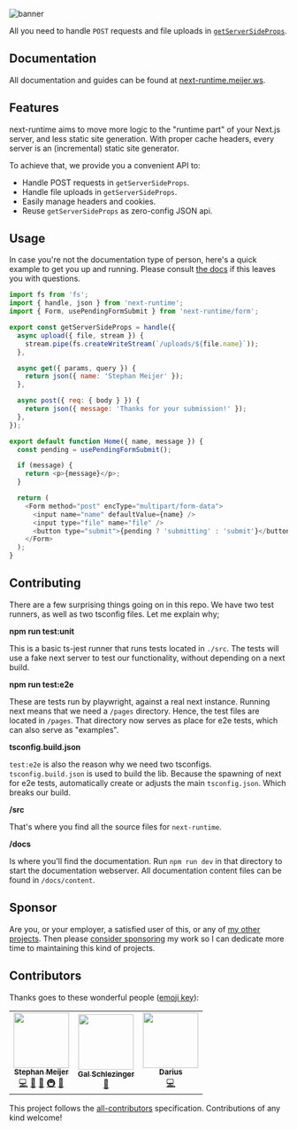 ![banner](docs/public/banner.png)

All you need to handle `POST` requests and file uploads in [`getServerSideProps`](https://nextjs.org/docs/basic-features/data-fetching#getserversideprops-server-side-rendering).

## Documentation

All documentation and guides can be found at [next-runtime.meijer.ws](https://next-runtime.meijer.ws/).

## Features

next-runtime aims to move more logic to the "runtime part" of your Next.js server, and less static site generation. With proper cache headers, every server is an (incremental) static site generator.

To achieve that, we provide you a convenient API to:

- Handle POST requests in `getServerSideProps`.
- Handle file uploads in `getServerSideProps`.
- Easily manage headers and cookies.
- Reuse `getServerSideProps` as zero-config JSON api.

## Usage

In case you're not the documentation type of person, here's a quick example to get you up and running. Please consult [the docs](https://next-runtime.meijer.ws/) if this leaves you with questions.

```js
import fs from 'fs';
import { handle, json } from 'next-runtime';
import { Form, usePendingFormSubmit } from 'next-runtime/form';

export const getServerSideProps = handle({
  async upload({ file, stream }) {
    stream.pipe(fs.createWriteStream(`/uploads/${file.name}`));
  },

  async get({ params, query }) {
    return json({ name: 'Stephan Meijer' });
  },

  async post({ req: { body } }) {
    return json({ message: 'Thanks for your submission!' });
  },
});

export default function Home({ name, message }) {
  const pending = usePendingFormSubmit();

  if (message) {
    return <p>{message}</p>;
  }

  return (
    <Form method="post" encType="multipart/form-data">
      <input name="name" defaultValue={name} />
      <input type="file" name="file" />
      <button type="submit">{pending ? 'submitting' : 'submit'}</button>
    </Form>
  );
}
```

## Contributing

There are a few surprising things going on in this repo. We have two test runners, as well as two tsconfig files. Let me explain why;

**npm run test:unit**

This is a basic ts-jest runner that runs tests located in `./src`. The tests will use a fake next server to test our functionality, without depending on a next build.

**npm run test:e2e**

These are tests run by playwright, against a real next instance. Running next means that we need a `/pages` directory. Hence, the test files are located in `/pages`. That directory now serves as place for e2e tests, which can also serve as "examples".

**tsconfig.build.json**

`test:e2e` is also the reason why we need two tsconfigs. `tsconfig.build.json` is used to build the lib. Because the spawning of next for e2e tests, automatically create or adjusts the main `tsconfig.json`. Which breaks our build.

**/src**

That's where you find all the source files for `next-runtime`.

**/docs**

Is where you'll find the documentation. Run `npm run dev` in that directory to start the documentation webserver. All documentation content files can be found in `/docs/content`.

## Sponsor

Are you, or your employer, a satisfied user of this, or any of [my other projects](https://meijer.ws/open-source). Then please [consider sponsoring](https://github.com/sponsors/smeijer) my work so I can dedicate more time to maintaining this kind of projects.

## Contributors

Thanks goes to these wonderful people ([emoji key](https://allcontributors.org/docs/en/emoji-key)):

<!-- ALL-CONTRIBUTORS-LIST:START - Do not remove or modify this section -->
<!-- prettier-ignore-start -->
<!-- markdownlint-disable -->
<table>
  <tr>
    <td align="center"><a href="https://github.com/smeijer"><img src="https://avatars.githubusercontent.com/u/1196524?v=4?s=100" width="100px;" alt=""/><br /><sub><b>Stephan Meijer</b></sub></a><br /><a href="https://github.com/smeijer/next-runtime/commits?author=smeijer" title="Code">💻</a> <a href="https://github.com/smeijer/next-runtime/commits?author=smeijer" title="Documentation">📖</a> <a href="#ideas-smeijer" title="Ideas, Planning, & Feedback">🤔</a> <a href="#infra-smeijer" title="Infrastructure (Hosting, Build-Tools, etc)">🚇</a> <a href="#maintenance-smeijer" title="Maintenance">🚧</a></td>
    <td align="center"><a href="https://gal.hagever.com"><img src="https://avatars.githubusercontent.com/u/2054772?v=4?s=100" width="100px;" alt=""/><br /><sub><b>Gal Schlezinger</b></sub></a><br /><a href="https://github.com/smeijer/next-runtime/commits?author=schniz" title="Documentation">📖</a></td>
    <td align="center"><a href="http://mapleleaf.dev"><img src="https://avatars.githubusercontent.com/u/19603573?v=4?s=100" width="100px;" alt=""/><br /><sub><b>Darius</b></sub></a><br /><a href="https://github.com/smeijer/next-runtime/commits?author=itsMapleLeaf" title="Code">💻</a></td>
  </tr>
</table>

<!-- markdownlint-restore -->
<!-- prettier-ignore-end -->

<!-- ALL-CONTRIBUTORS-LIST:END -->

This project follows the [all-contributors](https://github.com/all-contributors/all-contributors) specification. Contributions of any kind welcome!
